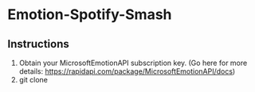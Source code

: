 # Emotion-Spotify-Smash

## Instructions

1. Obtain your MicrosoftEmotionAPI subscription key. (Go here for more details: https://rapidapi.com/package/MicrosoftEmotionAPI/docs)
2. git clone 
